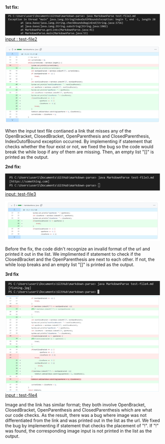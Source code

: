 **1st fix:**

![image](indexBug.jpg)
[input : test-file2](https://github.com/eunkjm/markdown-parse/blob/main/test-file2.md)

![image](indexCode.jpg)

When the input text file contianed a link that misses any of the OpenBracket, ClosedBracket, OpenParenthesis and ClosedParenthesis, IndexOutofBound exception occurred. By implementing if statement that checks whether the four exist or not, we fixed the bug so the code would break the while loop if any of them are missing. Then, an empty list "[]" is printed as the output.

**2nd fix:**

![image](invalidBug.jpg)
[input: test-file3](https://github.com/eunkjm/markdown-parse/blob/main/test-file3.md)

![image](invalidCode.jpg)

Before the fix, the code didn't recognize an invalid format of the url and printed it out in the list.
We implimented if statement to check if the ClosedBracket and the OpenParenthesis are next to each other. If not, the while loop breaks and an empty list "[]" is printed as the output.


**3rd fix**

![image](imageBug.jpg)
![image](last.jpg)
[input : test-file4](https://github.com/eunkjm/markdown-parse/blob/main/test-file4.md)

Image and the link has similar format; they both involve OpenBracket, ClosedBracket, OpenParenthesis and ClosedParenthesis which are what our code checks. As the result, there was a bug where image was not differentiated from the link and was printed out in the list as the url. We fixed the bug by implementing if statement that checks the placement of "!". If "!" was found, the corresponding image input is not printed in the list as the output.

